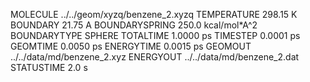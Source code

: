 MOLECULE       ../../geom/xyzq/benzene_2.xyzq
TEMPERATURE                          298.15 K
BOUNDARY                              21.75 A
BOUNDARYSPRING             250.0 kcal/mol*A^2
BOUNDARYTYPE                           SPHERE
TOTALTIME                           1.0000 ps
TIMESTEP                            0.0001 ps
GEOMTIME                            0.0050 ps
ENERGYTIME                          0.0015 ps
GEOMOUT           ../../data/md/benzene_2.xyz
ENERGYOUT         ../../data/md/benzene_2.dat
STATUSTIME                              2.0 s
